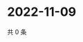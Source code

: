 # 2022-11-09

共 0 条

<!-- BEGIN WEIBO -->
<!-- 最后更新时间 Wed Nov 09 2022 04:19:25 GMT+0800 (China Standard Time) -->

<!-- END WEIBO -->
